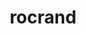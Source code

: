 ---
title: "rocrand"
layout: cache
categories: [package, develop]
meta: {"versions": ["6.1.2", "6.2.0"], "compilers": ["gcc@=11.4.0"], "oss": ["ubuntu22.04"], "platforms": ["linux"], "targets": ["x86_64_v3"], "stacks": ["e4s", "ml-linux-x86_64-rocm", "root"], "num_specs": 33, "num_specs_by_stack": {"e4s": 24, "root": 33, "ml-linux-x86_64-rocm": 9}}
spec_details: [{"hash": "fpy2edhga5rnn5ojnsr7dvdnixrs7ipe", "compiler": "gcc@=11.4.0", "versions": ["6.1.2"], "os": "ubuntu22.04", "platform": "linux", "target": "x86_64_v3", "variants": ["amdgpu_target=auto", "~asan", "build_system=cmake", "build_type=Release", "generator=make", "~hiprand", "~ipo"], "stacks": ["e4s", "root"], "size": "-", "tarball": "https://binaries.spack.io/develop/build_cache/linux-ubuntu22.04-x86_64_v3/gcc-11.4.0/rocrand-6.1.2/linux-ubuntu22.04-x86_64_v3-gcc-11.4.0-rocrand-6.1.2-fpy2edhga5rnn5ojnsr7dvdnixrs7ipe.spack"}, {"hash": "7m7lrcrky7ehtxhl66ktgs5h2wufq5hq", "compiler": "gcc@=11.4.0", "versions": ["6.1.2"], "os": "ubuntu22.04", "platform": "linux", "target": "x86_64_v3", "variants": ["amdgpu_target=auto", "~asan", "build_system=cmake", "build_type=Release", "generator=make", "~hiprand", "~ipo"], "stacks": ["e4s", "root"], "size": "-", "tarball": "https://binaries.spack.io/develop/build_cache/linux-ubuntu22.04-x86_64_v3/gcc-11.4.0/rocrand-6.1.2/linux-ubuntu22.04-x86_64_v3-gcc-11.4.0-rocrand-6.1.2-7m7lrcrky7ehtxhl66ktgs5h2wufq5hq.spack"}, {"hash": "rlgo72wjqodn56apqa75rvxq3bylm72k", "compiler": "gcc@=11.4.0", "versions": ["6.2.0"], "os": "ubuntu22.04", "platform": "linux", "target": "x86_64_v3", "variants": ["amdgpu_target=auto", "~asan", "build_system=cmake", "build_type=Release", "generator=make", "~hiprand", "~ipo"], "stacks": ["e4s", "root"], "size": "-", "tarball": "https://binaries.spack.io/develop/build_cache/linux-ubuntu22.04-x86_64_v3/gcc-11.4.0/rocrand-6.2.0/linux-ubuntu22.04-x86_64_v3-gcc-11.4.0-rocrand-6.2.0-rlgo72wjqodn56apqa75rvxq3bylm72k.spack"}, {"hash": "ba35nd4oanisnujffwqhzx5bguvg63hl", "compiler": "gcc@=11.4.0", "versions": ["6.1.2"], "os": "ubuntu22.04", "platform": "linux", "target": "x86_64_v3", "variants": ["amdgpu_target=auto", "~asan", "build_system=cmake", "build_type=Release", "generator=make", "~hiprand", "~ipo"], "stacks": ["e4s", "root"], "size": "-", "tarball": "https://binaries.spack.io/develop/build_cache/linux-ubuntu22.04-x86_64_v3/gcc-11.4.0/rocrand-6.1.2/linux-ubuntu22.04-x86_64_v3-gcc-11.4.0-rocrand-6.1.2-ba35nd4oanisnujffwqhzx5bguvg63hl.spack"}, {"hash": "hiad5omnu76rqwyypuag5ccqb55e5se3", "compiler": "gcc@=11.4.0", "versions": ["6.1.2"], "os": "ubuntu22.04", "platform": "linux", "target": "x86_64_v3", "variants": ["amdgpu_target=auto", "~asan", "build_system=cmake", "build_type=Release", "generator=make", "~hiprand", "~ipo"], "stacks": ["e4s", "root"], "size": "-", "tarball": "https://binaries.spack.io/develop/build_cache/linux-ubuntu22.04-x86_64_v3/gcc-11.4.0/rocrand-6.1.2/linux-ubuntu22.04-x86_64_v3-gcc-11.4.0-rocrand-6.1.2-hiad5omnu76rqwyypuag5ccqb55e5se3.spack"}, {"hash": "whjd3v2425wim6qn24y7ecen2ay5pyxw", "compiler": "gcc@=11.4.0", "versions": ["6.1.2"], "os": "ubuntu22.04", "platform": "linux", "target": "x86_64_v3", "variants": ["amdgpu_target=auto", "~asan", "build_system=cmake", "build_type=Release", "generator=make", "~hiprand", "~ipo"], "stacks": ["e4s", "root"], "size": "-", "tarball": "https://binaries.spack.io/develop/build_cache/linux-ubuntu22.04-x86_64_v3/gcc-11.4.0/rocrand-6.1.2/linux-ubuntu22.04-x86_64_v3-gcc-11.4.0-rocrand-6.1.2-whjd3v2425wim6qn24y7ecen2ay5pyxw.spack"}, {"hash": "iiqwrgwmycybdqpu4jpkliaibtbm7vzv", "compiler": "gcc@=11.4.0", "versions": ["6.1.2"], "os": "ubuntu22.04", "platform": "linux", "target": "x86_64_v3", "variants": ["amdgpu_target=auto", "~asan", "build_system=cmake", "build_type=Release", "generator=make", "~hiprand", "~ipo"], "stacks": ["e4s", "root"], "size": "-", "tarball": "https://binaries.spack.io/develop/build_cache/linux-ubuntu22.04-x86_64_v3/gcc-11.4.0/rocrand-6.1.2/linux-ubuntu22.04-x86_64_v3-gcc-11.4.0-rocrand-6.1.2-iiqwrgwmycybdqpu4jpkliaibtbm7vzv.spack"}, {"hash": "fe6tocw3wcpayfb7zw4w4jcqohz5bly5", "compiler": "gcc@=11.4.0", "versions": ["6.2.0"], "os": "ubuntu22.04", "platform": "linux", "target": "x86_64_v3", "variants": ["amdgpu_target=auto", "~asan", "build_system=cmake", "build_type=Release", "generator=make", "~hiprand", "~ipo"], "stacks": ["e4s", "root"], "size": "-", "tarball": "https://binaries.spack.io/develop/build_cache/linux-ubuntu22.04-x86_64_v3/gcc-11.4.0/rocrand-6.2.0/linux-ubuntu22.04-x86_64_v3-gcc-11.4.0-rocrand-6.2.0-fe6tocw3wcpayfb7zw4w4jcqohz5bly5.spack"}, {"hash": "dhixeqw2vgt3zxbhby76cldwwmgws4l4", "compiler": "gcc@=11.4.0", "versions": ["6.2.0"], "os": "ubuntu22.04", "platform": "linux", "target": "x86_64_v3", "variants": ["amdgpu_target=auto", "~asan", "build_system=cmake", "build_type=Release", "generator=make", "~hiprand", "~ipo"], "stacks": ["e4s", "root"], "size": "-", "tarball": "https://binaries.spack.io/develop/build_cache/linux-ubuntu22.04-x86_64_v3/gcc-11.4.0/rocrand-6.2.0/linux-ubuntu22.04-x86_64_v3-gcc-11.4.0-rocrand-6.2.0-dhixeqw2vgt3zxbhby76cldwwmgws4l4.spack"}, {"hash": "aij5cwlin3qu3u5dwuddqdykgmsxtayo", "compiler": "gcc@=11.4.0", "versions": ["6.2.0"], "os": "ubuntu22.04", "platform": "linux", "target": "x86_64_v3", "variants": ["amdgpu_target=auto", "~asan", "build_system=cmake", "build_type=Release", "generator=make", "~hiprand", "~ipo"], "stacks": ["e4s", "root"], "size": "-", "tarball": "https://binaries.spack.io/develop/build_cache/linux-ubuntu22.04-x86_64_v3/gcc-11.4.0/rocrand-6.2.0/linux-ubuntu22.04-x86_64_v3-gcc-11.4.0-rocrand-6.2.0-aij5cwlin3qu3u5dwuddqdykgmsxtayo.spack"}, {"hash": "bzvl44kwufwlz7nb3yywcvsecoyvryhf", "compiler": "gcc@=11.4.0", "versions": ["6.1.2"], "os": "ubuntu22.04", "platform": "linux", "target": "x86_64_v3", "variants": ["amdgpu_target=auto", "~asan", "build_system=cmake", "build_type=Release", "generator=make", "~hiprand", "~ipo"], "stacks": ["e4s", "root"], "size": "-", "tarball": "https://binaries.spack.io/develop/build_cache/linux-ubuntu22.04-x86_64_v3/gcc-11.4.0/rocrand-6.1.2/linux-ubuntu22.04-x86_64_v3-gcc-11.4.0-rocrand-6.1.2-bzvl44kwufwlz7nb3yywcvsecoyvryhf.spack"}, {"hash": "tesuvvprvad56jke4fjeg23o6hwzhe2z", "compiler": "gcc@=11.4.0", "versions": ["6.1.2"], "os": "ubuntu22.04", "platform": "linux", "target": "x86_64_v3", "variants": ["amdgpu_target=auto", "~asan", "build_system=cmake", "build_type=Release", "generator=make", "~hiprand", "~ipo"], "stacks": ["e4s", "root"], "size": "-", "tarball": "https://binaries.spack.io/develop/build_cache/linux-ubuntu22.04-x86_64_v3/gcc-11.4.0/rocrand-6.1.2/linux-ubuntu22.04-x86_64_v3-gcc-11.4.0-rocrand-6.1.2-tesuvvprvad56jke4fjeg23o6hwzhe2z.spack"}, {"hash": "4tifaddhirexhfyif5eni2mq53xresa5", "compiler": "gcc@=11.4.0", "versions": ["6.1.2"], "os": "ubuntu22.04", "platform": "linux", "target": "x86_64_v3", "variants": ["amdgpu_target=gfx90a", "~asan", "build_system=cmake", "build_type=Release", "generator=make", "~hiprand", "~ipo"], "stacks": ["root", "ml-linux-x86_64-rocm"], "size": "-", "tarball": "https://binaries.spack.io/develop/build_cache/linux-ubuntu22.04-x86_64_v3/gcc-11.4.0/rocrand-6.1.2/linux-ubuntu22.04-x86_64_v3-gcc-11.4.0-rocrand-6.1.2-4tifaddhirexhfyif5eni2mq53xresa5.spack"}, {"hash": "nyyxsaf2awy65ojvycit3emcisre5q6a", "compiler": "gcc@=11.4.0", "versions": ["6.1.2"], "os": "ubuntu22.04", "platform": "linux", "target": "x86_64_v3", "variants": ["amdgpu_target=gfx90a", "~asan", "build_system=cmake", "build_type=Release", "generator=make", "~hiprand", "~ipo"], "stacks": ["root", "ml-linux-x86_64-rocm"], "size": "-", "tarball": "https://binaries.spack.io/develop/build_cache/linux-ubuntu22.04-x86_64_v3/gcc-11.4.0/rocrand-6.1.2/linux-ubuntu22.04-x86_64_v3-gcc-11.4.0-rocrand-6.1.2-nyyxsaf2awy65ojvycit3emcisre5q6a.spack"}, {"hash": "aqjv3nxmskpvmdus5gkuhm67fkgryr75", "compiler": "gcc@=11.4.0", "versions": ["6.1.2"], "os": "ubuntu22.04", "platform": "linux", "target": "x86_64_v3", "variants": ["amdgpu_target=gfx90a", "~asan", "build_system=cmake", "build_type=Release", "generator=make", "~hiprand", "~ipo"], "stacks": ["root", "ml-linux-x86_64-rocm"], "size": "-", "tarball": "https://binaries.spack.io/develop/build_cache/linux-ubuntu22.04-x86_64_v3/gcc-11.4.0/rocrand-6.1.2/linux-ubuntu22.04-x86_64_v3-gcc-11.4.0-rocrand-6.1.2-aqjv3nxmskpvmdus5gkuhm67fkgryr75.spack"}, {"hash": "xyww4wimyjwkog5mtzx3bcn2rn446wxk", "compiler": "gcc@=11.4.0", "versions": ["6.1.2"], "os": "ubuntu22.04", "platform": "linux", "target": "x86_64_v3", "variants": ["amdgpu_target=gfx90a", "~asan", "build_system=cmake", "build_type=Release", "generator=make", "~hiprand", "~ipo"], "stacks": ["root", "ml-linux-x86_64-rocm"], "size": "-", "tarball": "https://binaries.spack.io/develop/build_cache/linux-ubuntu22.04-x86_64_v3/gcc-11.4.0/rocrand-6.1.2/linux-ubuntu22.04-x86_64_v3-gcc-11.4.0-rocrand-6.1.2-xyww4wimyjwkog5mtzx3bcn2rn446wxk.spack"}, {"hash": "ywwvtc4ukkj66lpkf4crjgrmpz5wlnvj", "compiler": "gcc@=11.4.0", "versions": ["6.1.2"], "os": "ubuntu22.04", "platform": "linux", "target": "x86_64_v3", "variants": ["amdgpu_target=gfx90a", "~asan", "build_system=cmake", "build_type=Release", "generator=make", "~hiprand", "~ipo"], "stacks": ["root", "ml-linux-x86_64-rocm"], "size": "-", "tarball": "https://binaries.spack.io/develop/build_cache/linux-ubuntu22.04-x86_64_v3/gcc-11.4.0/rocrand-6.1.2/linux-ubuntu22.04-x86_64_v3-gcc-11.4.0-rocrand-6.1.2-ywwvtc4ukkj66lpkf4crjgrmpz5wlnvj.spack"}, {"hash": "p3oya6khkg6eza52c3cggacjikjxlwx5", "compiler": "gcc@=11.4.0", "versions": ["6.1.2"], "os": "ubuntu22.04", "platform": "linux", "target": "x86_64_v3", "variants": ["amdgpu_target=gfx90a", "~asan", "build_system=cmake", "build_type=Release", "generator=make", "~hiprand", "~ipo"], "stacks": ["root", "ml-linux-x86_64-rocm"], "size": "-", "tarball": "https://binaries.spack.io/develop/build_cache/linux-ubuntu22.04-x86_64_v3/gcc-11.4.0/rocrand-6.1.2/linux-ubuntu22.04-x86_64_v3-gcc-11.4.0-rocrand-6.1.2-p3oya6khkg6eza52c3cggacjikjxlwx5.spack"}, {"hash": "zlw6b3wxfqrnmnnbsmwdbpsnyzwllbu4", "compiler": "gcc@=11.4.0", "versions": ["6.1.2"], "os": "ubuntu22.04", "platform": "linux", "target": "x86_64_v3", "variants": ["amdgpu_target=gfx90a", "~asan", "build_system=cmake", "build_type=Release", "generator=make", "~hiprand", "~ipo"], "stacks": ["root", "ml-linux-x86_64-rocm"], "size": "-", "tarball": "https://binaries.spack.io/develop/build_cache/linux-ubuntu22.04-x86_64_v3/gcc-11.4.0/rocrand-6.1.2/linux-ubuntu22.04-x86_64_v3-gcc-11.4.0-rocrand-6.1.2-zlw6b3wxfqrnmnnbsmwdbpsnyzwllbu4.spack"}, {"hash": "flhgpx2tuyjcdg7ivfl2jckf4pi7audy", "compiler": "gcc@=11.4.0", "versions": ["6.1.2"], "os": "ubuntu22.04", "platform": "linux", "target": "x86_64_v3", "variants": ["amdgpu_target=gfx90a", "~asan", "build_system=cmake", "build_type=Release", "generator=make", "~hiprand", "~ipo"], "stacks": ["root", "ml-linux-x86_64-rocm"], "size": "-", "tarball": "https://binaries.spack.io/develop/build_cache/linux-ubuntu22.04-x86_64_v3/gcc-11.4.0/rocrand-6.1.2/linux-ubuntu22.04-x86_64_v3-gcc-11.4.0-rocrand-6.1.2-flhgpx2tuyjcdg7ivfl2jckf4pi7audy.spack"}, {"hash": "rdikcj5vmo2mudw4wd32agoryaa2gnfb", "compiler": "gcc@=11.4.0", "versions": ["6.1.2"], "os": "ubuntu22.04", "platform": "linux", "target": "x86_64_v3", "variants": ["amdgpu_target=gfx90a", "~asan", "build_system=cmake", "build_type=Release", "generator=make", "~hiprand", "~ipo"], "stacks": ["root", "ml-linux-x86_64-rocm"], "size": "-", "tarball": "https://binaries.spack.io/develop/build_cache/linux-ubuntu22.04-x86_64_v3/gcc-11.4.0/rocrand-6.1.2/linux-ubuntu22.04-x86_64_v3-gcc-11.4.0-rocrand-6.1.2-rdikcj5vmo2mudw4wd32agoryaa2gnfb.spack"}, {"hash": "sn5ne3m22cmnz7hy3vhfhgf3x7wq62um", "compiler": "gcc@=11.4.0", "versions": ["6.2.0"], "os": "ubuntu22.04", "platform": "linux", "target": "x86_64_v3", "variants": ["amdgpu_target=auto", "~asan", "build_system=cmake", "build_type=Release", "generator=make", "+hiprand", "~ipo"], "stacks": ["e4s", "root"], "size": "-", "tarball": "https://binaries.spack.io/develop/build_cache/linux-ubuntu22.04-x86_64_v3/gcc-11.4.0/rocrand-6.2.0/linux-ubuntu22.04-x86_64_v3-gcc-11.4.0-rocrand-6.2.0-sn5ne3m22cmnz7hy3vhfhgf3x7wq62um.spack"}, {"hash": "xsju4njkqdp43tasutjpqi4564ddh374", "compiler": "gcc@=11.4.0", "versions": ["6.1.2"], "os": "ubuntu22.04", "platform": "linux", "target": "x86_64_v3", "variants": ["amdgpu_target=auto", "~asan", "build_system=cmake", "build_type=Release", "generator=make", "+hiprand", "~ipo"], "stacks": ["e4s", "root"], "size": "-", "tarball": "https://binaries.spack.io/develop/build_cache/linux-ubuntu22.04-x86_64_v3/gcc-11.4.0/rocrand-6.1.2/linux-ubuntu22.04-x86_64_v3-gcc-11.4.0-rocrand-6.1.2-xsju4njkqdp43tasutjpqi4564ddh374.spack"}, {"hash": "ovtmtnqwnhl2u6jtwrvk2t6lshyslo6w", "compiler": "gcc@=11.4.0", "versions": ["6.1.2"], "os": "ubuntu22.04", "platform": "linux", "target": "x86_64_v3", "variants": ["amdgpu_target=auto", "~asan", "build_system=cmake", "build_type=Release", "generator=make", "+hiprand", "~ipo"], "stacks": ["e4s", "root"], "size": "-", "tarball": "https://binaries.spack.io/develop/build_cache/linux-ubuntu22.04-x86_64_v3/gcc-11.4.0/rocrand-6.1.2/linux-ubuntu22.04-x86_64_v3-gcc-11.4.0-rocrand-6.1.2-ovtmtnqwnhl2u6jtwrvk2t6lshyslo6w.spack"}, {"hash": "uptbisgi6jfgcw5i2znwxdcddbngxlre", "compiler": "gcc@=11.4.0", "versions": ["6.1.2"], "os": "ubuntu22.04", "platform": "linux", "target": "x86_64_v3", "variants": ["amdgpu_target=auto", "~asan", "build_system=cmake", "build_type=Release", "generator=make", "+hiprand", "~ipo"], "stacks": ["e4s", "root"], "size": "-", "tarball": "https://binaries.spack.io/develop/build_cache/linux-ubuntu22.04-x86_64_v3/gcc-11.4.0/rocrand-6.1.2/linux-ubuntu22.04-x86_64_v3-gcc-11.4.0-rocrand-6.1.2-uptbisgi6jfgcw5i2znwxdcddbngxlre.spack"}, {"hash": "es6bit3vsee5jjmke6vdt245tajmxoks", "compiler": "gcc@=11.4.0", "versions": ["6.1.2"], "os": "ubuntu22.04", "platform": "linux", "target": "x86_64_v3", "variants": ["amdgpu_target=auto", "~asan", "build_system=cmake", "build_type=Release", "generator=make", "+hiprand", "~ipo"], "stacks": ["e4s", "root"], "size": "-", "tarball": "https://binaries.spack.io/develop/build_cache/linux-ubuntu22.04-x86_64_v3/gcc-11.4.0/rocrand-6.1.2/linux-ubuntu22.04-x86_64_v3-gcc-11.4.0-rocrand-6.1.2-es6bit3vsee5jjmke6vdt245tajmxoks.spack"}, {"hash": "c4zvzxkddsqlbutaakgwtls3i26aokq6", "compiler": "gcc@=11.4.0", "versions": ["6.1.2"], "os": "ubuntu22.04", "platform": "linux", "target": "x86_64_v3", "variants": ["amdgpu_target=auto", "~asan", "build_system=cmake", "build_type=Release", "generator=make", "+hiprand", "~ipo"], "stacks": ["e4s", "root"], "size": "-", "tarball": "https://binaries.spack.io/develop/build_cache/linux-ubuntu22.04-x86_64_v3/gcc-11.4.0/rocrand-6.1.2/linux-ubuntu22.04-x86_64_v3-gcc-11.4.0-rocrand-6.1.2-c4zvzxkddsqlbutaakgwtls3i26aokq6.spack"}, {"hash": "aboscn6bvrjej4dqpll7me4oj6fuvn4z", "compiler": "gcc@=11.4.0", "versions": ["6.2.0"], "os": "ubuntu22.04", "platform": "linux", "target": "x86_64_v3", "variants": ["amdgpu_target=auto", "~asan", "build_system=cmake", "build_type=Release", "generator=make", "+hiprand", "~ipo"], "stacks": ["e4s", "root"], "size": "-", "tarball": "https://binaries.spack.io/develop/build_cache/linux-ubuntu22.04-x86_64_v3/gcc-11.4.0/rocrand-6.2.0/linux-ubuntu22.04-x86_64_v3-gcc-11.4.0-rocrand-6.2.0-aboscn6bvrjej4dqpll7me4oj6fuvn4z.spack"}, {"hash": "poxopvwhaxql4hru4ojetwmiy2ikel6n", "compiler": "gcc@=11.4.0", "versions": ["6.1.2"], "os": "ubuntu22.04", "platform": "linux", "target": "x86_64_v3", "variants": ["amdgpu_target=auto", "~asan", "build_system=cmake", "build_type=Release", "generator=make", "+hiprand", "~ipo"], "stacks": ["e4s", "root"], "size": "-", "tarball": "https://binaries.spack.io/develop/build_cache/linux-ubuntu22.04-x86_64_v3/gcc-11.4.0/rocrand-6.1.2/linux-ubuntu22.04-x86_64_v3-gcc-11.4.0-rocrand-6.1.2-poxopvwhaxql4hru4ojetwmiy2ikel6n.spack"}, {"hash": "k7ag4l34gqsseh26y55u5ynjo34hp4ba", "compiler": "gcc@=11.4.0", "versions": ["6.2.0"], "os": "ubuntu22.04", "platform": "linux", "target": "x86_64_v3", "variants": ["amdgpu_target=auto", "~asan", "build_system=cmake", "build_type=Release", "generator=make", "+hiprand", "~ipo"], "stacks": ["e4s", "root"], "size": "-", "tarball": "https://binaries.spack.io/develop/build_cache/linux-ubuntu22.04-x86_64_v3/gcc-11.4.0/rocrand-6.2.0/linux-ubuntu22.04-x86_64_v3-gcc-11.4.0-rocrand-6.2.0-k7ag4l34gqsseh26y55u5ynjo34hp4ba.spack"}, {"hash": "44kdrec3el2p7hbc3eidkmwcfg35kr7v", "compiler": "gcc@=11.4.0", "versions": ["6.2.0"], "os": "ubuntu22.04", "platform": "linux", "target": "x86_64_v3", "variants": ["amdgpu_target=auto", "~asan", "build_system=cmake", "build_type=Release", "generator=make", "+hiprand", "~ipo"], "stacks": ["e4s", "root"], "size": "-", "tarball": "https://binaries.spack.io/develop/build_cache/linux-ubuntu22.04-x86_64_v3/gcc-11.4.0/rocrand-6.2.0/linux-ubuntu22.04-x86_64_v3-gcc-11.4.0-rocrand-6.2.0-44kdrec3el2p7hbc3eidkmwcfg35kr7v.spack"}, {"hash": "33k4mziagncktap5trmafpwfcalanri7", "compiler": "gcc@=11.4.0", "versions": ["6.1.2"], "os": "ubuntu22.04", "platform": "linux", "target": "x86_64_v3", "variants": ["amdgpu_target=auto", "~asan", "build_system=cmake", "build_type=Release", "generator=make", "+hiprand", "~ipo"], "stacks": ["e4s", "root"], "size": "-", "tarball": "https://binaries.spack.io/develop/build_cache/linux-ubuntu22.04-x86_64_v3/gcc-11.4.0/rocrand-6.1.2/linux-ubuntu22.04-x86_64_v3-gcc-11.4.0-rocrand-6.1.2-33k4mziagncktap5trmafpwfcalanri7.spack"}, {"hash": "zvwqrk73twha3bc6mwvp3zoqw64gr6az", "compiler": "gcc@=11.4.0", "versions": ["6.1.2"], "os": "ubuntu22.04", "platform": "linux", "target": "x86_64_v3", "variants": ["amdgpu_target=auto", "~asan", "build_system=cmake", "build_type=Release", "generator=make", "+hiprand", "~ipo"], "stacks": ["e4s", "root"], "size": "-", "tarball": "https://binaries.spack.io/develop/build_cache/linux-ubuntu22.04-x86_64_v3/gcc-11.4.0/rocrand-6.1.2/linux-ubuntu22.04-x86_64_v3-gcc-11.4.0-rocrand-6.1.2-zvwqrk73twha3bc6mwvp3zoqw64gr6az.spack"}]
---